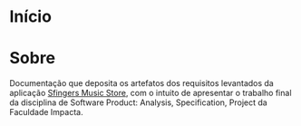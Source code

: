 # Início


# Sobre

Documentação que deposita os artefatos dos requisitos levantados da aplicação [Sfingers Music Store](https://github.com/users/vorthkor/projects/2?pane=info), com o intuito de apresentar o trabalho final da disciplina de Software Product: Analysis, Specification, Project da Faculdade Impacta.